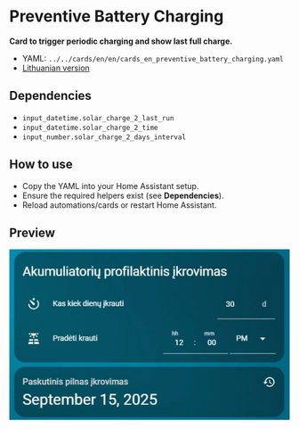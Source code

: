 # Preventive Battery Charging

**Card to trigger periodic charging and show last full charge.**

- YAML: `../../cards/en/en/cards_en_preventive_battery_charging.yaml`
- [Lithuanian version](../lt/cards_en_preventive_battery_charging.md)

## Dependencies
- `input_datetime.solar_charge_2_last_run`
- `input_datetime.solar_charge_2_time`
- `input_number.solar_charge_2_days_interval`

## How to use
- Copy the YAML into your Home Assistant setup.
- Ensure the required helpers exist (see **Dependencies**).
- Reload automations/cards or restart Home Assistant.

## Preview

![preview](../img/preventive_charging.jpg)

